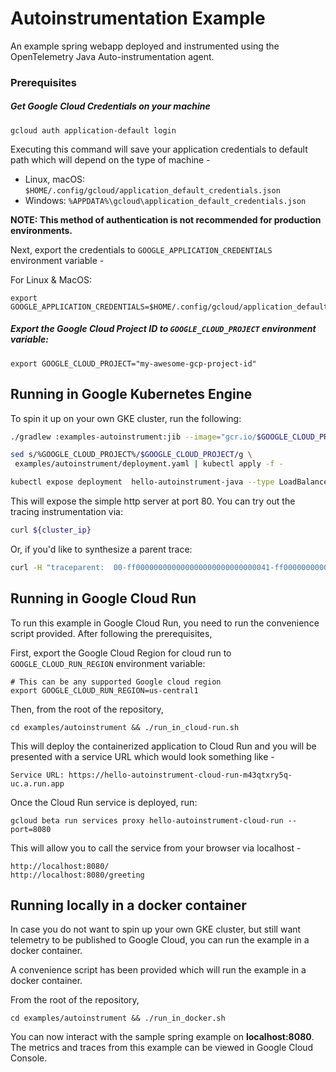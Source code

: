 # Autoinstrumentation Example

An example spring webapp deployed and instrumented using the OpenTelemetry Java Auto-instrumentation agent.

### Prerequisites

##### Get Google Cloud Credentials on your machine

```shell
gcloud auth application-default login
```
Executing this command will save your application credentials to default path which will depend on the type of machine -
- Linux, macOS: `$HOME/.config/gcloud/application_default_credentials.json`
- Windows: `%APPDATA%\gcloud\application_default_credentials.json`

**NOTE: This method of authentication is not recommended for production environments.**

Next, export the credentials to `GOOGLE_APPLICATION_CREDENTIALS` environment variable - 

For Linux & MacOS:
```shell
export GOOGLE_APPLICATION_CREDENTIALS=$HOME/.config/gcloud/application_default_credentials.json
```

##### Export the Google Cloud Project ID to `GOOGLE_CLOUD_PROJECT` environment variable:

```shell
export GOOGLE_CLOUD_PROJECT="my-awesome-gcp-project-id"
```

## Running in Google Kubernetes Engine

To spin it up on your own GKE cluster, run the following:
```bash
./gradlew :examples-autoinstrument:jib --image="gcr.io/$GOOGLE_CLOUD_PROJECT/hello-autoinstrument-java"

sed s/%GOOGLE_CLOUD_PROJECT%/$GOOGLE_CLOUD_PROJECT/g \
 examples/autoinstrument/deployment.yaml | kubectl apply -f -

kubectl expose deployment  hello-autoinstrument-java --type LoadBalancer --port 80 --target-port 8080
```


This will expose the simple http server at port 80.   You can try out the tracing instrumentation via:

```bash
curl ${cluster_ip}
```

Or, if you'd like to synthesize a parent trace:

```bash
curl -H "traceparent:  00-ff000000000000000000000000000041-ff00000000000041-01" ${cluster_ip}
```

## Running in Google Cloud Run

To run this example in Google Cloud Run, you need to run the convenience script provided. After following the prerequisites, 

First, export the Google Cloud Region for cloud run to `GOOGLE_CLOUD_RUN_REGION` environment variable:

```shell
# This can be any supported Google cloud region
export GOOGLE_CLOUD_RUN_REGION=us-central1
```

Then, from the root of the repository,
```shell
cd examples/autoinstrument && ./run_in_cloud-run.sh
```
This will deploy the containerized application to Cloud Run and you will be presented with a service URL which would look something like - 

```text
Service URL: https://hello-autoinstrument-cloud-run-m43qtxry5q-uc.a.run.app
```

Once the Cloud Run service is deployed, run:

```shell
gcloud beta run services proxy hello-autoinstrument-cloud-run --port=8080
```

This will allow you to call the service from your browser via localhost -

```text
http://localhost:8080/
http://localhost:8080/greeting
```

## Running locally in a docker container

In case you do not want to spin up your own GKE cluster, but still want telemetry to be published to Google Cloud, you can run the example in a docker container. 

A convenience script has been provided which will run the example in a docker container.

From the root of the repository,
```shell
cd examples/autoinstrument && ./run_in_docker.sh
```
You can now interact with the sample spring example on **localhost:8080**. The metrics and traces from this example can be viewed in Google Cloud Console.
